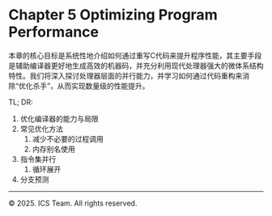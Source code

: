# Chapter 5  Optimizing Program Performance

本章的核心目标是系统性地介绍如何通过重写C代码来提升程序性能，其主要手段是辅助编译器更好地生成高效的机器码，并充分利用现代处理器强大的微体系结构特性。我们将深入探讨处理器层面的并行能力，并学习如何通过代码重构来消除“优化杀手”，从而实现数量级的性能提升。

TL; DR:

1. 优化编译器的能力与局限
2. 常见优化方法
    1. 减少不必要的过程调用
    2. 内存别名使用
3. 指令集并行
    1. 循环展开
4. 分支预测



------

© 2025. ICS Team. All rights reserved.